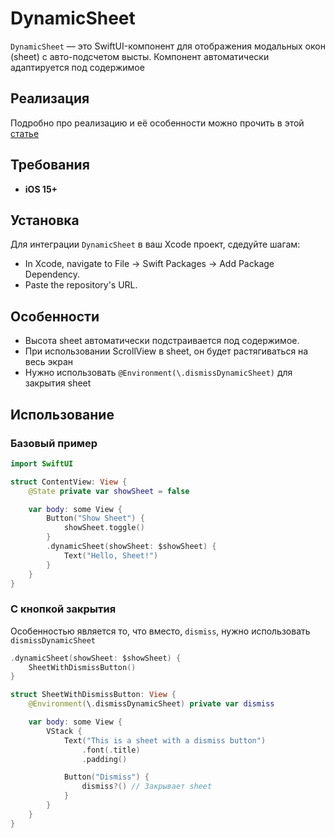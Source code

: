 # DynamicSheet

`DynamicSheet` — это SwiftUI-компонент для отображения модальных окон (sheet) с авто-подсчетом высты. Компонент автоматически адаптируется под содержимое

## Реализация

Подробно про реализацию и её особенности можно прочить в этой [статье](https://habr.com/ru/articles/879854/)

## Требования 

- **iOS 15+**

## Установка

Для интеграции `DynamicSheet` в ваш Xcode проект, сдедуйте шагам:

* In Xcode, navigate to File -> Swift Packages -> Add Package Dependency.
* Paste the repository's URL.

## Особенности

- Высота sheet автоматически подстраивается под содержимое.
- При использовании ScrollView в sheet, он будет растягиваться на весь экран
- Нужно использовать `@Environment(\.dismissDynamicSheet)` для закрытия sheet

## Использование

### Базовый пример

```swift
import SwiftUI

struct ContentView: View {
    @State private var showSheet = false

    var body: some View {
        Button("Show Sheet") {
            showSheet.toggle()
        }
        .dynamicSheet(showSheet: $showSheet) {
            Text("Hello, Sheet!")
        }
    }
}
```

### С кнопкой закрытия

Особенностью является то, что вместо, `dismiss`, нужно использовать `dismissDynamicSheet`

```swift
.dynamicSheet(showSheet: $showSheet) {
	SheetWithDismissButton()
}
```

```swift
struct SheetWithDismissButton: View {
    @Environment(\.dismissDynamicSheet) private var dismiss

    var body: some View {
        VStack {
            Text("This is a sheet with a dismiss button")
                .font(.title)
                .padding()

            Button("Dismiss") {
                dismiss?() // Закрывает sheet
            }
        }
    }
}
```
